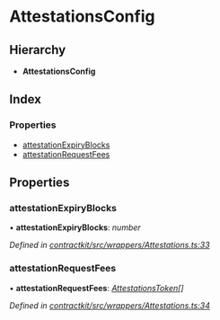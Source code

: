 # AttestationsConfig

## Hierarchy

* **AttestationsConfig**

## Index

### Properties

* [attestationExpiryBlocks]()
* [attestationRequestFees]()

## Properties

### attestationExpiryBlocks

• **attestationExpiryBlocks**: _number_

_Defined in_ [_contractkit/src/wrappers/Attestations.ts:33_](https://github.com/celo-org/celo-monorepo/blob/master/packages/contractkit/src/wrappers/Attestations.ts#L33)

### attestationRequestFees

• **attestationRequestFees**: [_AttestationsToken_]()_\[\]_

_Defined in_ [_contractkit/src/wrappers/Attestations.ts:34_](https://github.com/celo-org/celo-monorepo/blob/master/packages/contractkit/src/wrappers/Attestations.ts#L34)

